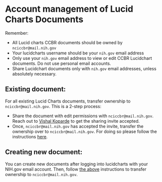 # Account management of Lucid Charts Documents

Remember:

- All Lucid charts CCBR documents should be owned by `nciccbr@mail.nih.gov`
- Your lucidcharts username should be your `nih.gov` email address
- Only use your `nih.gov` email address to view or edit CCBR Lucidchart documents. Do not use personal email accounts.
- Share Lucidchart documents only with `nih.gov` email addresses, unless absolutely necessary.

## Existing document:

For all existing Lucid Charts documents, transfer ownership to `nciccbr@mail.nih.gov`. This is a 2-step process:
  
  - Share the document with edit permissions with `nciccbr@mail.nih.gov`. Reach out to [Vishal Koparde](https://teams.microsoft.com/l/chat/0/0?users=vishal.koparde@nih.gov) to get the sharing invite accepted.
  - Once, `nciccbr@mail.nih.gov` has accepted the invite, transfer the ownership over to `nciccbr@mail.nih.gov`. For doing so please follow the instructions [here](https://help.lucid.co/hc/en-us/articles/360049435952-Transfer-Lucid-documents#transfer-individual-documents).

## Creating new document:

You can create new documents after logging into lucidcharts with your NIH.gov email account. Then, follow [the above](#existing-document) instructions to transfer ownership to `nciccbr@mail.nih.gov`.
